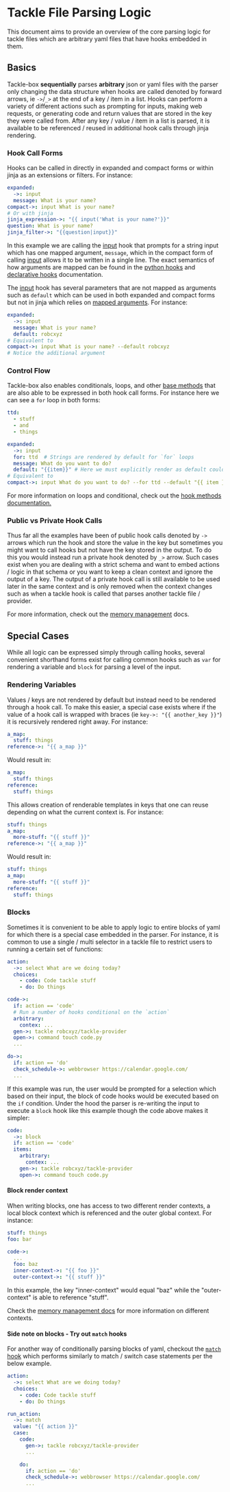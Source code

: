 # Tackle File Parsing Logic

This document aims to provide an overview of the core parsing logic for tackle files which are arbitrary yaml files that have hooks embedded in them.

## Basics

Tackle-box **sequentially** parses **arbitrary** json or yaml files with the parser only changing the data structure when hooks are called denoted by forward arrows, ie `->`/`_>` at the end of a key / item in a list. Hooks can perform a variety of different actions such as prompting for inputs, making web requests, or generating code and return values that are stored in the key they were called from. After any key / value / item in a list is parsed, it is available to be referenced / reused in additional hook calls through jinja rendering.

### Hook Call Forms

Hooks can be called in directly in expanded and compact forms or within jinja as an extensions or filters. For instance:

```yaml
expanded:
  ->: input
  message: What is your name?
compact->: input What is your name?
# Or with jinja
jinja_expression->: "{{ input('What is your name?'}}"
question: What is your name?
jinja_filter->: "{{question|input}}"
```

In this example we are calling the [input](providers/Prompts/input.md) hook that prompts for a string input which has one mapped argument, `message`, which in the compact form of calling [input](providers/Prompts/input.md) allows it to be written in a single line. The exact semantics of how arguments are mapped can be found in the [python hooks](python-hooks.md) and [declarative hooks](declarative-hooks.md) documentation.

The [input](providers/Prompts/input.md) hook has several parameters that are not mapped as arguments such as `default` which can be used in both expanded and compact forms but not in jinja which relies on [mapped arguments](python-hooks.md#arguments-with-list-and-dict-types). For instance:

```yaml
expanded:
  ->: input
  message: What is your name?
  default: robcxyz
# Equivalent to
compact->: input What is your name? --default robcxyz
# Notice the additional argument
```

### Control Flow

Tackle-box also enables conditionals, loops, and other [base methods](hook-methods.md) that are also able to be expressed in both hook call forms.  For instance here we can see a `for` loop in both forms:

```yaml
ttd:
  - stuff
  - and
  - things

expanded:
  ->: input
  for: ttd  # Strings are rendered by default for `for` loops
  message: What do you want to do?
  default: "{{item}}" # Here we must explicitly render as default could be a str
# Equivalent to
compact->: input What do you want to do? --for ttd --default "{{ item }}"
```

For more information on loops and conditional, check out the [hook methods documentation.](hook-methods.md)

### Public vs Private Hook Calls

Thus far all the examples have been of public hook calls denoted by `->` arrows which run the hook and store the value in the key but sometimes you might want to call hooks but not have the key stored in the output. To do this you would instead run a private hook denoted by `_>` arrow.  Such cases exist when you are dealing with a strict schema and want to embed actions / logic in that schema or you want to keep a clean context and ignore the output of a key. The output of a private hook call is still available to be used later in the same context and is only removed when the context changes such as when a tackle hook is called that parses another tackle file / provider.

For more information, check out the [memory management](memory-management.md) docs.

## Special Cases

While all logic can be expressed simply through calling hooks, several convenient shorthand forms exist for calling common hooks such as `var` for rendering a variable and `block` for parsing a level of the input.  

### Rendering Variables

Values / keys are not rendered by default but instead need to be rendered through a hook call. To make this easier, a special case exists where if the value of a hook call is wrapped with braces (ie `key->: "{{ another_key }}"`) it is recursively rendered right away. For instance:

```yaml
a_map:
  stuff: things
reference->: "{{ a_map }}"
```

Would result in:

```yaml
a_map:
  stuff: things
reference:
  stuff: things
```

This allows creation of renderable templates in keys that one can reuse depending on what the current context is.  For instance:

```yaml
stuff: things
a_map:
  more-stuff: "{{ stuff }}"
reference->: "{{ a_map }}"
```

Would result in:

```yaml
stuff: things
a_map:
  more-stuff: "{{ stuff }}"
reference:
  stuff: things
```

### Blocks

Sometimes it is convenient to be able to apply logic to entire blocks of yaml for which there is a special case embedded in the parser. For instance, it is common to use a single / multi selector in a tackle file to restrict users to running a certain set of functions:

```yaml
action:
  ->: select What are we doing today?
  choices:
    - code: Code tackle stuff
    - do: Do things

code->:
  if: action == 'code'
  # Run a number of hooks conditional on the `action`
  arbitrary:
    contex: ...
  gen->: tackle robcxyz/tackle-provider
  open->: command touch code.py
  ...

do->:
  if: action == 'do'
  check_schedule->: webbrowser https://calendar.google.com/
  ...
```

If this example was run, the user would be prompted for a selection which based on their input, the block of code hooks would be executed based on the `if` condition.  Under the hood the parser is re-writing the input to execute a `block` hook like this example though the code above makes it simpler:

```yaml
code:
  ->: block
  if: action == 'code'
  items:
    arbitrary:
      contex: ...
    gen->: tackle robcxyz/tackle-provider
    open->: command touch code.py
```

#### Block render context

When writing blocks, one has access to two different render contexts, a local block context which is referenced and the outer global context.  For instance:

```yaml
stuff: things
foo: bar

code->:
  ...
  foo: baz
  inner-context->: "{{ foo }}"
  outer-context->: "{{ stuff }}"
```

In this example, the key "inner-context" would equal "baz" while the "outer-context" is able to reference "stuff".

Check the [memory management docs](memory-management.md) for more information on different contexts.

#### Side note on blocks - Try out `match` hooks

For another way of conditionally parsing blocks of yaml, checkout the [`match` hook]() which performs similarly to match / switch case statements per the below example.

```yaml
action:
  ->: select What are we doing today?
  choices:
    - code: Code tackle stuff
    - do: Do things

run_action:
  ->: match
  value: "{{ action }}"
  case:  
    code:
      gen->: tackle robcxyz/tackle-provider
      ...

    do:
      if: action == 'do'
      check_schedule->: webbrowser https://calendar.google.com/
      ...
```

